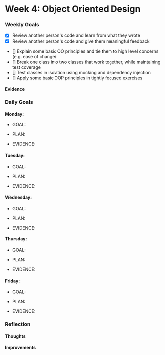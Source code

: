 # Week 4: Object Oriented Design

### Weekly Goals
- [x] Review another person's code and learn from what they wrote
- [x] Review another person's code and give them meaningful feedback
- [] Explain some basic OO principles and tie them to high level concerns (e.g. ease of change) 
- [] Break one class into two classes that work together, while maintaining test coverage
- [] Test classes in isolation using mocking and dependency injection
- [] Apply some basic OOP principles in tightly focused exercises
 
#### Evidence

### Daily Goals
#### Monday:
* GOAL: 

* PLAN:

* EVIDENCE:

#### Tuesday:
* GOAL:

* PLAN:

* EVIDENCE: 

#### Wednesday:
* GOAL: 

* PLAN:

* EVIDENCE: 

#### Thursday:
* GOAL: 

* PLAN:

* EVIDENCE: 

#### Friday:
* GOAL: 

* PLAN:

* EVIDENCE:  

### Reflection
#### Thoughts


#### Improvements
